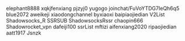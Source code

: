 elephant8888
xqkjfenxiang
pjzyj0
yugogo
joinchat/FuVoYTDG7IeQh6q5
blue2072
aweikeji
xiaodongchannel
byxiaoxi
baipiaojiedian
V2List
Shadowsocks_R
SSRSUB
ShadowsocksRssr
chaopin666
Shadowrocket_vpn
dafeiji100
ssrList
mftizi
aifenxiang2020
ripaojiedian
aatt1917
Jsnzk
